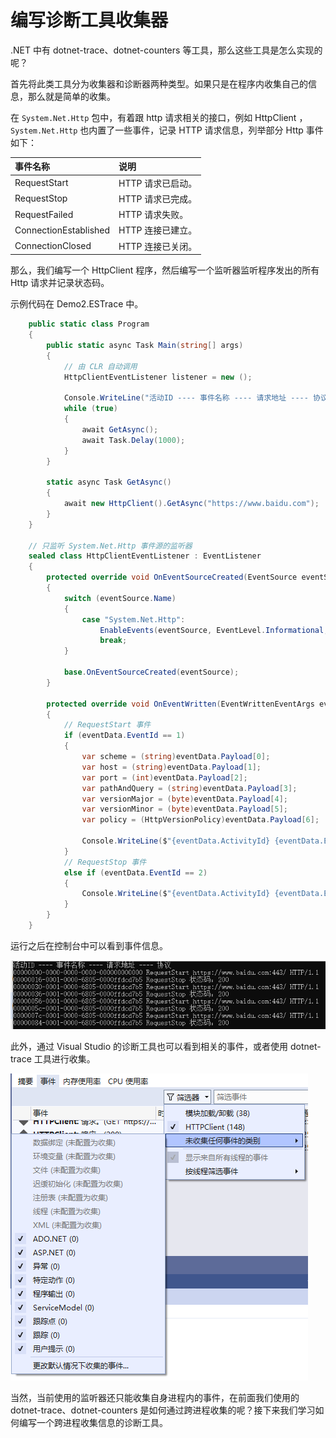# 编写诊断工具收集器

.NET 中有  dotnet-trace、dotnet-counters 等工具，那么这些工具是怎么实现的呢？

首先将此类工具分为收集器和诊断器两种类型。如果只是在程序内收集自己的信息，那么就是简单的收集。



在 `System.Net.Http` 包中，有着跟 http 请求相关的接口，例如 HttpClient ，`System.Net.Http` 也内置了一些事件，记录 HTTP 请求信息，列举部分 Http 事件如下：

| 事件名称              | 说明              |
| :-------------------- | :---------------- |
| RequestStart          | HTTP 请求已启动。 |
| RequestStop           | HTTP 请求已完成。 |
| RequestFailed         | HTTP 请求失败。   |
| ConnectionEstablished | HTTP 连接已建立。 |
| ConnectionClosed      | HTTP 连接已关闭。 |



那么，我们编写一个 HttpClient 程序，然后编写一个监听器监听程序发出的所有 Http 请求并记录状态码。

示例代码在 Demo2.ESTrace 中。

```csharp
    public static class Program
    {
        public static async Task Main(string[] args)
        {
            // 由 CLR 自动调用
            HttpClientEventListener listener = new ();

            Console.WriteLine("活动ID ---- 事件名称 ---- 请求地址 ---- 协议");
            while (true)
            {
                await GetAsync();
                await Task.Delay(1000);
            }
        }

        static async Task GetAsync()
        {
            await new HttpClient().GetAsync("https://www.baidu.com");
        }
    }
    
    // 只监听 System.Net.Http 事件源的监听器
    sealed class HttpClientEventListener : EventListener
    {
        protected override void OnEventSourceCreated(EventSource eventSource)
        {
            switch (eventSource.Name)
            {
                case "System.Net.Http":
                    EnableEvents(eventSource, EventLevel.Informational, EventKeywords.All);
                    break;
            }

            base.OnEventSourceCreated(eventSource);
        }

        protected override void OnEventWritten(EventWrittenEventArgs eventData)
        {
            // RequestStart 事件
            if (eventData.EventId == 1)
            {
                var scheme = (string)eventData.Payload[0];
                var host = (string)eventData.Payload[1];
                var port = (int)eventData.Payload[2];
                var pathAndQuery = (string)eventData.Payload[3];
                var versionMajor = (byte)eventData.Payload[4];
                var versionMinor = (byte)eventData.Payload[5];
                var policy = (HttpVersionPolicy)eventData.Payload[6];

                Console.WriteLine($"{eventData.ActivityId} {eventData.EventName} {scheme}://{host}:{port}{pathAndQuery} HTTP/{versionMajor}.{versionMinor}");
            }
            // RequestStop 事件
            else if (eventData.EventId == 2)
            {
                Console.WriteLine($"{eventData.ActivityId} {eventData.EventName} 状态码：{eventData.Payload[0]}");
            }
        }
    }
```

运行之后在控制台中可以看到事件信息。

![image-20230906185820686](images/image-20230906185820686.png)

此外，通过 Visual Studio 的诊断工具也可以看到相关的事件，或者使用 dotnet-trace 工具进行收集。

![image-20230906202624409](images/image-20230906202624409.png)

当然，当前使用的监听器还只能收集自身进程内的事件，在前面我们使用的 dotnet-trace、dotnet-counters 是如何通过跨进程收集的呢？接下来我们学习如何编写一个跨进程收集信息的诊断工具。

